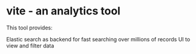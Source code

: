 # vite - an analytics tool

This tool provides:

Elastic search as backend for fast searching over millions of records
UI to view and filter data
